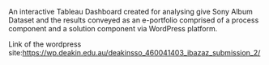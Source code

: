 An interactive Tableau Dashboard created for analysing give Sony Album Dataset and the results conveyed as an e-portfolio comprised of a process component and a solution component via WordPress platform.

Link of the wordpress site:https://wp.deakin.edu.au/deakinsso_460041403_ibazaz_submission_2/
